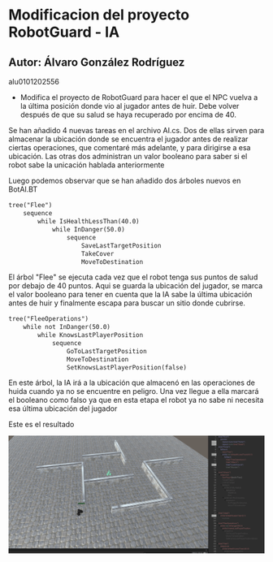 # Modificacion del proyecto RobotGuard - IA
## Autor: Álvaro González Rodríguez
alu0101202556

 * Modifica el proyecto de RobotGuard para hacer el que el NPC vuelva a la última posición donde vio al jugador antes de huir. Debe volver después de que su salud se haya recuperado por encima de 40.

<p>Se han añadido 4 nuevas tareas en el archivo AI.cs. Dos de ellas sirven para almacenar la ubicación donde se encuentra el jugador antes de realizar ciertas operaciones, que comentaré más adelante, y para dirigirse a esa ubicación. Las otras dos administran un valor booleano para saber si el robot sabe la unicación hablada anteriormente</p>
<p>Luego podemos observar que se han añadido dos árboles nuevos en BotAI.BT</p>

	tree("Flee")
		sequence
			while IsHealthLessThan(40.0)
				while InDanger(50.0)
					sequence
						SaveLastTargetPosition
						TakeCover
						MoveToDestination

<p>El árbol "Flee" se ejecuta cada vez que el robot tenga sus puntos de salud por debajo de 40 puntos. Aqui se guarda la ubicación del jugador, se marca el valor booleano para tener en cuenta que la IA sabe la última ubicación antes de huir y finalmente escapa para buscar un sitio donde cubrirse.</p>

	tree("FleeOperations")
		while not InDanger(50.0)
			while KnowsLastPlayerPosition
				sequence
					GoToLastTargetPosition
					MoveToDestination
					SetKnowsLastPlayerPosition(false)

<p>En este árbol, la IA irá a la ubicación que almacenó en las operaciones de huida cuando ya no se encuentre en peligro. Una vez llegue a ella marcará el booleano como falso ya que en esta etapa el robot ya no sabe ni necesita esa última ubicación del jugador</p>
<p>Este es el resultado</p>

![Alt Text](GIFs/example.gif)